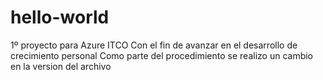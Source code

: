 # hello-world
1º proyecto para Azure ITCO
Con el fin de avanzar en el desarrollo de crecimiento personal 
Como parte del procedimiento se realizo un cambio en la version del archivo


